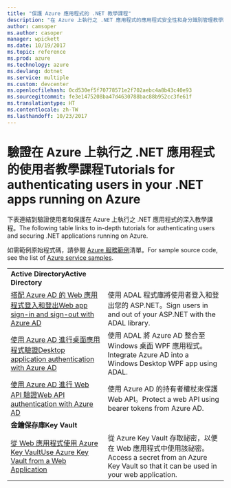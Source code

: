 ```yaml
---
title: "保護 Azure 應用程式的 .NET 教學課程"
description: "在 Azure 上執行之 .NET 應用程式的應用程式安全性和身分識別管理教學課程。"
author: camsoper
ms.author: casoper
manager: wpickett
ms.date: 10/19/2017
ms.topic: reference
ms.prod: azure
ms.technology: azure
ms.devlang: dotnet
ms.service: multiple
ms.custom: devcenter
ms.openlocfilehash: 0cd530ef5f70778571e2f702aebc4a8b43c40e93
ms.sourcegitcommit: fe3e1475208ba47d4630788bac88b952cc3fe61f
ms.translationtype: HT
ms.contentlocale: zh-TW
ms.lasthandoff: 10/23/2017
---
```

# <a name="tutorials-for-authenticating-users-in-your-net-apps-running-on-azure"></a><span data-ttu-id="498b5-103">驗證在 Azure 上執行之 .NET 應用程式的使用者教學課程</span><span class="sxs-lookup"><span data-stu-id="498b5-103">Tutorials for authenticating users in your .NET apps running on Azure</span></span>

<span data-ttu-id="498b5-104">下表連結到驗證使用者和保護在 Azure 上執行之 .NET 應用程式的深入教學課程。</span><span class="sxs-lookup"><span data-stu-id="498b5-104">The following table links to in-depth tutorials for authenticating users and securing .NET applications running on Azure.</span></span>

<span data-ttu-id="498b5-105">如需範例原始程式碼，請參閱 [Azure 服務範例](https://azure.microsoft.com/resources/samples/?platform=dotnet)清單。</span><span class="sxs-lookup"><span data-stu-id="498b5-105">For sample source code, see the list of [Azure service samples](https://azure.microsoft.com/resources/samples/?platform=dotnet).</span></span>

| | |
|---|---|
|<span data-ttu-id="498b5-106">**Active Directory**</span><span class="sxs-lookup"><span data-stu-id="498b5-106">**Active Directory**</span></span>||
| <span data-ttu-id="498b5-107">[搭配 Azure AD 的 Web 應用程式登入和登出][1]</span><span class="sxs-lookup"><span data-stu-id="498b5-107">[Web app sign-in and sign-out with Azure AD][1]</span></span> | <span data-ttu-id="498b5-108">使用 ADAL 程式庫將使用者登入和登出您的 ASP.NET。</span><span class="sxs-lookup"><span data-stu-id="498b5-108">Sign users in and out of your ASP.NET with the ADAL library.</span></span>
| <span data-ttu-id="498b5-109">[使用 Azure AD 進行桌面應用程式驗證][2]</span><span class="sxs-lookup"><span data-stu-id="498b5-109">[Desktop application authentication with Azure AD][2]</span></span>| <span data-ttu-id="498b5-110">使用 ADAL 將 Azure AD 整合至 Windows 桌面 WPF 應用程式。</span><span class="sxs-lookup"><span data-stu-id="498b5-110">Integrate Azure AD into a Windows Desktop WPF app using ADAL.</span></span> | 
| <span data-ttu-id="498b5-111">[使用 Azure AD 進行 Web API 驗證][3]</span><span class="sxs-lookup"><span data-stu-id="498b5-111">[Web API authentication with Azure AD][3]</span></span> | <span data-ttu-id="498b5-112">使用 Azure AD 的持有者權杖來保護 Web API。</span><span class="sxs-lookup"><span data-stu-id="498b5-112">Protect a web API using bearer tokens from Azure AD.</span></span> |
|<span data-ttu-id="498b5-113">**金鑰保存庫**</span><span class="sxs-lookup"><span data-stu-id="498b5-113">**Key Vault**</span></span>||
| <span data-ttu-id="498b5-114">[從 Web 應用程式使用 Azure Key Vault][4]</span><span class="sxs-lookup"><span data-stu-id="498b5-114">[Use Azure Key Vault from a Web Application][4]</span></span> | <span data-ttu-id="498b5-115">從 Azure Key Vault 存取祕密，以便在 Web 應用程式中使用該祕密。</span><span class="sxs-lookup"><span data-stu-id="498b5-115">Access a secret from an Azure Key Vault so that it can be used in your web application.</span></span> | 

[1]: /azure/active-directory/develop/active-directory-devquickstarts-webapp-dotnet
[2]: /azure/active-directory/develop/active-directory-devquickstarts-dotnet
[3]: /azure/active-directory/develop/active-directory-devquickstarts-webapi-dotnet
[4]: /azure/key-vault/key-vault-use-from-web-application